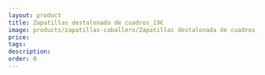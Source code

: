 ```yaml
---
layout: product
title: Zapatillas destalonada de cuadros_19€
image: products/zapatillas-caballero/Zapatillas destalonada de cuadros_19€.jpeg
price: 
tags: 
description: 
order: 0
---
```

